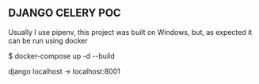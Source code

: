 ## DJANGO CELERY POC


Usually I use pipenv, this project was built on Windows, but, as expected it can be run using docker

$ docker-compose up -d --build


django localhost -> localhost:8001
